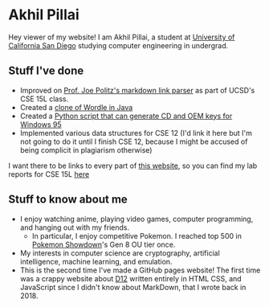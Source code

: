 # Akhil Pillai
Hey viewer of my website! I am Akhil Pillai, a student at [University of California San Diego](ucsd.edu) studying computer engineering in undergrad.
## Stuff I've done
* Improved on [Prof. Joe Politz's markdown link parser](https://github.com/Akhil841/markdown-parse) as part of UCSD's CSE 15L class.
* Created a [clone of Wordle in Java](https://akhil841.github.io/wordle-clone/)
* Created a [Python script that can generate CD and OEM keys for Windows 95](https://github.com/Akhil841/win95prodkeygen)
* Implemented various data structures for CSE 12 (I'd link it here but I'm not going to do it until I finish CSE 12, because I might be accused of being complicit in plagiarism otherwise)

I want there to be links to every part of [this website](akhil841.github.io), so you can find my lab reports for CSE 15L [here](https://akhil841.github.io/cse-15l-lab-reports)

## Stuff to know about me
* I enjoy watching anime, playing video games, computer programming, and hanging out with my friends.
   * In particular, I enjoy competitive Pokemon. I reached top 500 in [Pokemon Showdown](play.pokemonshowdown.com)'s Gen 8 OU tier once.
* My interests in computer science are cryptography, artificial intelligence, machine learning, and emulation.
* This is the second time I've made a GitHub pages website! The first time was a crappy website about [D12](https://en.wikipedia.org/wiki/D12) written entirely in HTML
CSS, and JavaScript since I didn't know about MarkDown, that I wrote back in 2018. 
